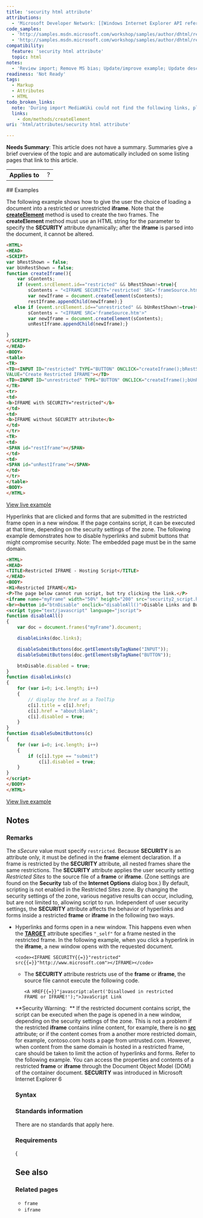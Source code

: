 ```yaml
---
title: 'security html attribute'
attributions:
  - 'Microsoft Developer Network: [[Windows Internet Explorer API reference](http://msdn.microsoft.com/en-us/library/ie/hh828809%28v=vs.85%29.aspx) Article]'
code_samples:
  - 'http://samples.msdn.microsoft.com/workshop/samples/author/dhtml/refs/securityEX.htm'
  - 'http://samples.msdn.microsoft.com/workshop/samples/author/dhtml/refs/security2.htm'
compatibility:
  feature: 'security html attribute'
  topic: html
notes:
  - 'Review import; Remove MS bias; Update/improve example; Update descriptions; Fix lists & compatibility info'
readiness: 'Not Ready'
tags:
  - Markup
  - Attributes
  - HTML
todo_broken_links:
  note: 'During import MediaWiki could not find the following links, please fix and adjust this list.'
  links:
    - dom/methods/createElement
uri: 'html/attributes/security html attribute'

---
```

**Needs Summary**: This article does not have a summary. Summaries give a brief overview of the topic and are automatically included on some listing pages that link to this article.

<table class="wikitable">
<tr>
<th>
Applies to

</th>
<td>
 ?

</td>
</tr>
</table>
## Examples

The following example shows how to give the user the choice of loading a document into a restricted or unrestricted **iframe**. Note that the [**createElement**](/w/index.php?title=dom/methods/createElement&action=edit&redlink=1) method is used to create the two frames. The **createElement** method must use an HTML string for the parameter to specify the **SECURITY** attribute dynamically; after the **iframe** is parsed into the document, it cannot be altered.

``` html
<HTML>
<HEAD>
<SCRIPT>
var bRestShown = false;
var bUnRestShown = false;
function createIframe(){
    var sContents;
    if (event.srcElement.id=="restricted" && bRestShown!=true){
        sContents = "<IFRAME SECURITY='restricted' SRC='frameSource.htm'>"
        var newIframe = document.createElement(sContents);
        restIframe.appendChild(newIframe);}
   else if (event.srcElement.id=="unrestricted" && bUnRestShown!=true){
        sContents = "<IFRAME SRC='frameSource.htm'>"
        var newIframe = document.createElement(sContents);
        unRestIframe.appendChild(newIframe);}

}
</SCRIPT>
</HEAD>
<BODY>
<table>
<TR>
<TD><INPUT ID="restricted" TYPE="BUTTON" ONCLICK="createIframe();bRestShown=true;"
VALUE="Create Restricted IFRAME"></TD>
<TD><INPUT ID="unrestricted" TYPE="BUTTON" ONCLICK="createIframe();bUnRestShown=true;" VALUE="Create Unrestricted IFRAME"></TD>
</TR>
<tr>
<td>
<b>IFRAME with SECURITY="restricted"</b>
</td>
<td>
<b>IFRAME without SECURITY attribute</b>
</td>
</tr>
<TR>
<td>
<SPAN id="restIframe"></SPAN>
</td>
<td>
<SPAN id="unRestIframe"></SPAN>
</td>
</tr>
</table>
<BODY>
</HTML>
```

[View live example](http://samples.msdn.microsoft.com/workshop/samples/author/dhtml/refs/securityEX.htm)

Hyperlinks that are clicked and forms that are submitted in the restricted frame open in a new window. If the page contains script, it can be executed at that time, depending on the security settings of the zone. The following example demonstrates how to disable hyperlinks and submit buttons that might compromise security. Note: The embedded page must be in the same domain.

``` html
<HTML>
<HEAD>
<TITLE>Restricted IFRAME - Hosting Script</TITLE>
</HEAD>
<BODY>
<H1>Restricted IFRAME</H1>
<P>The page below cannot run script, but try clicking the link.</P>
<iframe name="myFrame" width="50%" height="200" src="security2_script.htm" security="restricted"></iframe>
<br><button id="btnDisable" onclick="disableAll()">Disable Links and Buttons</button>
<script type="text/javascript" language="jscript">
function disableAll()
{
    var doc = document.frames("myFrame").document;

    disableLinks(doc.links);

    disableSubmitButtons(doc.getElementsByTagName("INPUT"));
    disableSubmitButtons(doc.getElementsByTagName("BUTTON"));

    btnDisable.disabled = true;
}
function disableLinks(c)
{
    for (var i=0; i<c.length; i++)
    {
        // display the href as a ToolTip
        c[i].title = c[i].href;
        c[i].href = "about:blank";
        c[i].disabled = true;
    }
}
function disableSubmitButtons(c)
{
    for (var i=0; i<c.length; i++)
    {
        if (c[i].type == "submit")
            c[i].disabled = true;
    }
}
</script>
</BODY>
</HTML>
```

[View live example](http://samples.msdn.microsoft.com/workshop/samples/author/dhtml/refs/security2.htm)

## Notes

### Remarks

The *sSecure* value must specify `restricted`. Because **SECURITY** is an attribute only, it must be defined in the **frame** element declaration. If a frame is restricted by the **SECURITY** attribute, all nested frames share the same restrictions. The **SECURITY** attribute applies the user security setting *Restricted Sites* to the source file of a **frame** or **iframe**. (Zone settings are found on the **Security** tab of the **Internet Options** dialog box.) By default, scripting is not enabled in the Restricted Sites zone. By changing the security settings of the zone, various negative results can occur, including, but are not limited to, allowing script to run. Independent of user security settings, the **SECURITY** attribute affects the behavior of hyperlinks and forms inside a restricted **frame** or **iframe** in the following two ways.

-   Hyperlinks and forms open in a new window. This happens even when the [**TARGET**](/html/attributes/target) attribute specifies `"_self"` for a frame nested in the restricted frame. In the following example, when you click a hyperlink in the **iframe**, a new window opens with the requested document.

        <code><IFRAME SECURITY{{=}}"restricted" src{{=}}"http://www.microsoft.com"></IFRAME></code>

    -   The **SECURITY** attribute restricts use of the **frame** or **iframe**, the source file cannot execute the following code.

        <code><A HREF{{=}}"javascript:alert('Disallowed in restricted FRAME or IFRAME!');">JavaScript Link</A></code>

    **Security Warning:  ** If the restricted document contains script, the script can be executed when the page is opened in a new window, depending on the security settings of the zone. This is not a problem if the restricted **iframe** contains inline content, for example, there is no [**src**](/html/attributes/src_(iframe,_embed,_xml)) attribute; or if the content comes from a another more restricted domain, for example, contoso.com hosts a page from untrusted.com. However, when content from the same domain is hosted in a restricted frame, care should be taken to limit the action of hyperlinks and forms. Refer to the following example. You can access the properties and contents of a restricted **frame** or **iframe** through the Document Object Model (DOM) of the container document. **SECURITY** was introduced in Microsoft Internet Explorer 6

    ### Syntax

    ### Standards information

    There are no standards that apply here.

    ### Requirements

    {

    ## See also

    ### Related pages

    -   `frame`
    -   `iframe`
